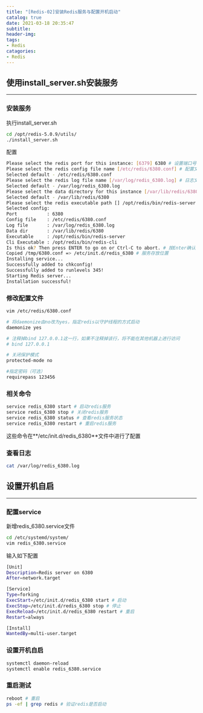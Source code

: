 ```yaml
---
title: "[Redis-02]安装Redis服务与配置开机启动"
catalog: true
date: 2021-03-18 20:35:47
subtitle: 
header-img:
tags:
- Redis
catagories:
- Redis
---
```

## 使用install_server.sh安装服务
---
### 安装服务

执行install_server.sh

```bash
cd /opt/redis-5.0.9/utils/
./install_server.sh
```

配置

```bash
Please select the redis port for this instance: [6379] 6380 # 设置端口号
Please select the redis config file name [/etc/redis/6380.conf] # 配置文件位置
Selected default - /etc/redis/6380.conf
Please select the redis log file name [/var/log/redis_6380.log] # 日志文件输出位置
Selected default - /var/log/redis_6380.log
Please select the data directory for this instance [/var/lib/redis/6380] # 存放数据的位置
Selected default - /var/lib/redis/6380
Please select the redis executable path [] /opt/redis/bin/redis-server # 设置redis可执行文件位置    
Selected config:
Port           : 6380
Config file    : /etc/redis/6380.conf
Log file       : /var/log/redis_6380.log
Data dir       : /var/lib/redis/6380
Executable     : /opt/redis/bin/redis-server
Cli Executable : /opt/redis/bin/redis-cli
Is this ok? Then press ENTER to go on or Ctrl-C to abort. # 按Enter确认
Copied /tmp/6380.conf => /etc/init.d/redis_6380 # 服务存放位置
Installing service...
Successfully added to chkconfig!
Successfully added to runlevels 345!
Starting Redis server...
Installation successful!
```

### 修改配置文件

```bash
vim /etc/redis/6380.conf

# 将daemonize由no改为yes，指定redis以守护线程的方式启动
daemonize yes 

# 注释掉bind 127.0.0.1这一行，如果不注释掉该行，将不能在其他机器上进行访问
# bind 127.0.0.1

# 关闭保护模式
protected-mode no 

#指定密码（可选）
requirepass 123456
```

### 相关命令

```bash
service redis_6380 start # 启动redis服务
service redis_6380 stop # 关闭redis服务
service redis_6380 status # 查看redis服务状态
service redis_6380 restart # 重启redis服务
```

这些命令在**/etc/init.d/redis_6380**文件中进行了配置

### 查看日志

```bash
cat /var/log/redis_6380.log
```

## 设置开机自启

---

### 配置service

新增redis_6380.service文件

```bash
cd /etc/systemd/system/
vim redis_6380.service
```

输入如下配置

```bash
[Unit]
Description=Redis server on 6380
After=network.target

[Service]
Type=forking
ExecStart=/etc/init.d/redis_6380 start # 启动
ExecStop=/etc/init.d/redis_6380 stop # 停止
ExecReload=/etc/init.d/redis_6380 restart # 重启
Restart=always

[Install]
WantedBy=multi-user.target
```

### 设置开机自启

```bash
systemctl daemon-reload
systemctl enable redis_6380.service
```

### 重启测试

```bash
reboot # 重启
ps -ef | grep redis # 验证redis是否启动
```

